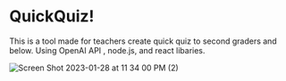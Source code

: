 # QuickQuiz!

This is a tool made for teachers create quick quiz to second graders and below. 
Using OpenAI API , node.js, and react libaries.  





![Screen Shot 2023-01-28 at 11 34 00 PM (2)](https://user-images.githubusercontent.com/22809173/215312553-898f42fc-6b92-4b57-95b6-21a9278e4e44.png)





